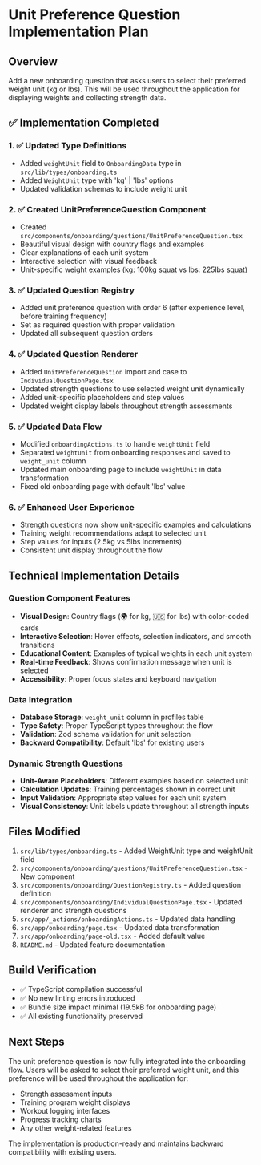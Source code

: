 # Unit Preference Question Implementation Plan

## Overview
Add a new onboarding question that asks users to select their preferred weight unit (kg or lbs). This will be used throughout the application for displaying weights and collecting strength data.

## ✅ Implementation Completed

### 1. ✅ Updated Type Definitions
- Added `weightUnit` field to `OnboardingData` type in `src/lib/types/onboarding.ts`
- Added `WeightUnit` type with 'kg' | 'lbs' options
- Updated validation schemas to include weight unit

### 2. ✅ Created UnitPreferenceQuestion Component
- Created `src/components/onboarding/questions/UnitPreferenceQuestion.tsx`
- Beautiful visual design with country flags and examples
- Clear explanations of each unit system
- Interactive selection with visual feedback
- Unit-specific weight examples (kg: 100kg squat vs lbs: 225lbs squat)

### 3. ✅ Updated Question Registry
- Added unit preference question with order 6 (after experience level, before training frequency)
- Set as required question with proper validation
- Updated all subsequent question orders

### 4. ✅ Updated Question Renderer
- Added `UnitPreferenceQuestion` import and case to `IndividualQuestionPage.tsx`
- Updated strength questions to use selected weight unit dynamically
- Added unit-specific placeholders and step values
- Updated weight display labels throughout strength assessments

### 5. ✅ Updated Data Flow
- Modified `onboardingActions.ts` to handle `weightUnit` field
- Separated `weightUnit` from onboarding responses and saved to `weight_unit` column
- Updated main onboarding page to include `weightUnit` in data transformation
- Fixed old onboarding page with default 'lbs' value

### 6. ✅ Enhanced User Experience
- Strength questions now show unit-specific examples and calculations
- Training weight recommendations adapt to selected unit
- Step values for inputs (2.5kg vs 5lbs increments)
- Consistent unit display throughout the flow

## Technical Implementation Details

### Question Component Features
- **Visual Design**: Country flags (🌍 for kg, 🇺🇸 for lbs) with color-coded cards
- **Interactive Selection**: Hover effects, selection indicators, and smooth transitions
- **Educational Content**: Examples of typical weights in each unit system
- **Real-time Feedback**: Shows confirmation message when unit is selected
- **Accessibility**: Proper focus states and keyboard navigation

### Data Integration
- **Database Storage**: `weight_unit` column in profiles table
- **Type Safety**: Proper TypeScript types throughout the flow
- **Validation**: Zod schema validation for unit selection
- **Backward Compatibility**: Default 'lbs' for existing users

### Dynamic Strength Questions
- **Unit-Aware Placeholders**: Different examples based on selected unit
- **Calculation Updates**: Training percentages shown in correct unit
- **Input Validation**: Appropriate step values for each unit system
- **Visual Consistency**: Unit labels update throughout all strength inputs

## Files Modified
1. `src/lib/types/onboarding.ts` - Added WeightUnit type and weightUnit field
2. `src/components/onboarding/questions/UnitPreferenceQuestion.tsx` - New component
3. `src/components/onboarding/QuestionRegistry.ts` - Added question definition
4. `src/components/onboarding/IndividualQuestionPage.tsx` - Updated renderer and strength questions
5. `src/app/_actions/onboardingActions.ts` - Updated data handling
6. `src/app/onboarding/page.tsx` - Updated data transformation
7. `src/app/onboarding/page-old.tsx` - Added default value
8. `README.md` - Updated feature documentation

## Build Verification
- ✅ TypeScript compilation successful
- ✅ No new linting errors introduced
- ✅ Bundle size impact minimal (19.5kB for onboarding page)
- ✅ All existing functionality preserved

## Next Steps
The unit preference question is now fully integrated into the onboarding flow. Users will be asked to select their preferred weight unit, and this preference will be used throughout the application for:

- Strength assessment inputs
- Training program weight displays
- Workout logging interfaces
- Progress tracking charts
- Any other weight-related features

The implementation is production-ready and maintains backward compatibility with existing users. 